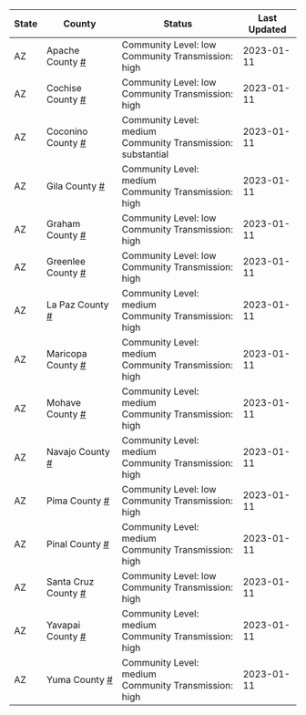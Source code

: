 State | County | Status | Last Updated
--- | --- | --- | --- 
AZ | Apache County <a href="#apache_county">#</a> | <a name="apache_county"></a>Community Level: low<br/>Community Transmission: high | 2023-01-11
AZ | Cochise County <a href="#cochise_county">#</a> | <a name="cochise_county"></a>Community Level: low<br/>Community Transmission: high | 2023-01-11
AZ | Coconino County <a href="#coconino_county">#</a> | <a name="coconino_county"></a>Community Level: medium<br/>Community Transmission: substantial | 2023-01-11
AZ | Gila County <a href="#gila_county">#</a> | <a name="gila_county"></a>Community Level: medium<br/>Community Transmission: high | 2023-01-11
AZ | Graham County <a href="#graham_county">#</a> | <a name="graham_county"></a>Community Level: low<br/>Community Transmission: high | 2023-01-11
AZ | Greenlee County <a href="#greenlee_county">#</a> | <a name="greenlee_county"></a>Community Level: low<br/>Community Transmission: high | 2023-01-11
AZ | La Paz County <a href="#la_paz_county">#</a> | <a name="la_paz_county"></a>Community Level: medium<br/>Community Transmission: high | 2023-01-11
AZ | Maricopa County <a href="#maricopa_county">#</a> | <a name="maricopa_county"></a>Community Level: medium<br/>Community Transmission: high | 2023-01-11
AZ | Mohave County <a href="#mohave_county">#</a> | <a name="mohave_county"></a>Community Level: medium<br/>Community Transmission: high | 2023-01-11
AZ | Navajo County <a href="#navajo_county">#</a> | <a name="navajo_county"></a>Community Level: medium<br/>Community Transmission: high | 2023-01-11
AZ | Pima County <a href="#pima_county">#</a> | <a name="pima_county"></a>Community Level: low<br/>Community Transmission: high | 2023-01-11
AZ | Pinal County <a href="#pinal_county">#</a> | <a name="pinal_county"></a>Community Level: medium<br/>Community Transmission: high | 2023-01-11
AZ | Santa Cruz County <a href="#santa_cruz_county">#</a> | <a name="santa_cruz_county"></a>Community Level: low<br/>Community Transmission: high | 2023-01-11
AZ | Yavapai County <a href="#yavapai_county">#</a> | <a name="yavapai_county"></a>Community Level: medium<br/>Community Transmission: high | 2023-01-11
AZ | Yuma County <a href="#yuma_county">#</a> | <a name="yuma_county"></a>Community Level: medium<br/>Community Transmission: high | 2023-01-11
